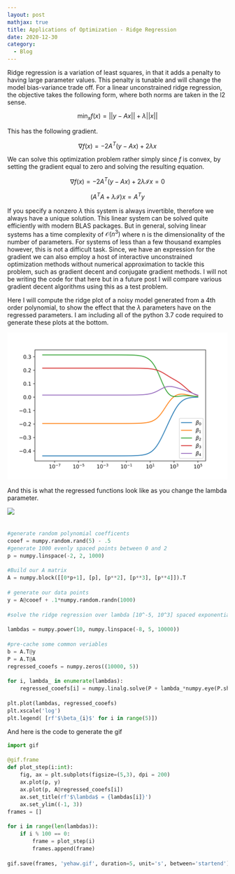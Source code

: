 ```yaml
---
layout: post
mathjax: true
title: Applications of Optimization - Ridge Regression 
date: 2020-12-30
category:
  - Blog
---
```


Ridge regression is a variation of least squares, in that it adds a penalty to having large parameter values. This penalty is tunable and will change the model bias-variance trade off. For a linear unconstrained ridge regression, the objective takes the following form, where both norms are taken in the l2 sense.

$$\min_x f(x) = ||y - Ax|| + \lambda ||x||$$

This has the following gradient. 

$$\nabla f(x) = -2 A^T(y - Ax) + 2\lambda x$$

We can solve this optimization problem rather simply since $f$ is convex, by setting the gradient equal to zero and solving the resulting equation.

$$\nabla f(x) = -2 A^T(y - Ax) + 2\lambda \mathcal{I} x = 0$$

$$(A^T A + \lambda \mathcal{I}) x = A^Ty$$

If you specify a nonzero $\lambda$ this system is always invertible, therefore we always have a unique solution. This linear system can be solved quite efficiently with modern BLAS packages. But in general, solving linear systems has a time complexity of $\mathcal{O}(n^3)$ where n is the dimensionality of the number of parameters. For systems of less than a few thousand examples however, this is not a difficult task. Since, we have an expression for the gradient we can also employ a host of interactive unconstrained optimization methods without numerical approximation to tackle this problem, such as gradient decent and conjugate gradient methods. I will not be writing the code for that here but in a future post I will compare various gradient decent algorithms using this as a test problem. 

Here I will compute the ridge plot of a noisy model generated from a 4th order polynomial, to show the effect that the $\lambda$ parameters have on the regressed parameters. I am including all of the python 3.7 code required to generate these plots at the bottom.

![](/assets/imgs/ridgeregression.png)

And this is what the regressed functions look like as you change the lambda parameter.

![](/assets/img/rr_active.gif)

```python

#generate random polynomial coefficents
cooef = numpy.random.rand(5) - .5
#generate 1000 evenly spaced points between 0 and 2
p = numpy.linspace(-2, 2, 1000)

#Build our A matrix
A = numpy.block([[0*p+1], [p], [p**2], [p**3], [p**4]]).T

# generate our data points
y = A@cooef + .1*numpy.random.randn(1000)

#solve the ridge regression over lambda [10^-5, 10^3] spaced exponentially 

lambdas = numpy.power(10, numpy.linspace(-8, 5, 10000))

#pre-cache some common veriables
b = A.T@y
P = A.T@A
regressed_cooefs = numpy.zeros((10000, 5))

for i, lambda_ in enumerate(lambdas):
    regressed_cooefs[i] = numpy.linalg.solve(P + lambda_*numpy.eye(P.shape[0]), b)

plt.plot(lambdas, regressed_cooefs)
plt.xscale('log')
plt.legend( [rf'$\beta_{i}$' for i in range(5)])
```

And here is the code to generate the gif
```python
import gif

@gif.frame
def plot_step(i:int):
    fig, ax = plt.subplots(figsize=(5,3), dpi = 200)
    ax.plot(p, y)
    ax.plot(p, A@regressed_cooefs[i])
    ax.set_title(rf'$\lambda$ = {lambdas[i]}')
    ax.set_ylim((-1, 3))
frames = []

for i in range(len(lambdas)):
    if i % 100 == 0:
        frame = plot_step(i)
        frames.append(frame)

gif.save(frames, 'yehaw.gif', duration=5, unit='s', between='startend')
```
